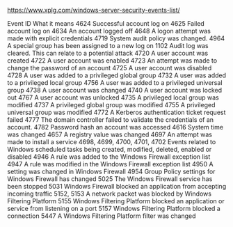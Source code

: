 https://www.xplg.com/windows-server-security-events-list/

Event ID     What it means
4624        Successful account log on
4625        Failed account log on
4634        An account logged off
4648        A logon attempt was made with explicit credentials
4719        System audit policy was changed.
4964        A special group has been assigned to a new log on
1102        Audit log was cleared. This can relate to a potential attack
4720        A user account was created
4722        A user account was enabled
4723        An attempt was made to change the password of an account
4725        A user account was disabled
4728        A user was added to a privileged global group
4732        A user was added to a privileged local group
4756        A user was added to a privileged universal group
4738        A user account was changed
4740        A user account was locked out
4767        A user account was unlocked
4735        A privileged local group was modified
4737        A privileged global group was modified
4755        A privileged universal group was modified
4772        A Kerberos authentication ticket request failed
4777        The domain controller failed to validate the credentials of an account.
4782        Password hash an account was accessed
4616        System time was changed
4657        A registry value was changed
4697        An attempt was made to install a service
4698, 4699, 4700, 4701, 4702    Events related to Windows scheduled tasks being created, modified, deleted, enabled or disabled
4946        A rule was added to the Windows Firewall exception list
4947        A rule was modified in the Windows Firewall exception list
4950        A setting was changed in Windows Firewall
4954        Group Policy settings for Windows Firewall has changed
5025        The Windows Firewall service has been stopped
5031        Windows Firewall blocked an application from accepting incoming traffic
5152, 5153   A network packet was blocked by Windows Filtering Platform
5155        Windows Filtering Platform blocked an application or service from listening on a port
5157        Windows Filtering Platform blocked a connection
5447        A Windows Filtering Platform filter was changed
